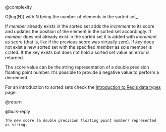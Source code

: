 @complexity

O(log(N)) with N being the number of elements in the sorted
set_

If _member_ already exists in the sorted set adds the _increment_ to its score
and updates the position of the element in the sorted set accordingly.
If _member_ does not already exist in the sorted set it is added with
_increment_ as score (that is, like if the previous score was virtually zero).
If _key_ does not exist a new sorted set with the specified
_member_ as sole member is crated. If the key exists but does not hold a
sorted set value an error is returned.

The score value can be the string representation of a double precision floating
point number. It's possible to provide a negative value to perform a decrement.

For an introduction to sorted sets check the [Introduction to Redis data types][1] page.

@return

@bulk-reply

    The new score (a double precision floating point number) represented as string.
    



[1]: /p/redis/wiki/IntroductionToRedisDataTypes
[2]: /p/redis/wiki/ReplyTypes